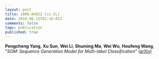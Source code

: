 ```yaml
---
layout: post
title: 1806.04822 [cs.CL]
date: 2018-06-13T02:16:01Z
comments: false
tags: publication
published: true
---
```


<b>Pengcheng Yang</b>, <b>Xu Sun</b>, <b>Wei Li</b>, <b>Shuming Ma</b>, <b>Wei Wu</b>, <b>Houfeng Wang</b>, "<i>SGM: Sequence Generation Model for Multi-label Classification</i>" ([arXiv](http://arxiv.org/abs/1806.04822v1))
